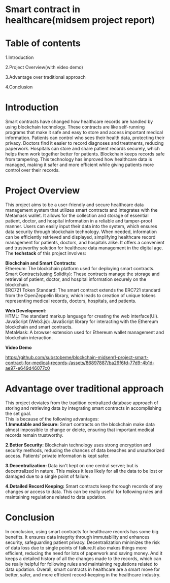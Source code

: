 # Smart contract in healthcare(midsem project report)
# Table of contents
1.Introduction 

2.Project Overview(with video demo) 


3.Advantage over traditional approach

4.Conclusion




# Introduction
Smart contracts have changed how healthcare records are handled by using blockchain technology. These contracts are like self-running programs that make it safe and easy to store and access important medical information. Patients can control who sees their health data, protecting their privacy. Doctors find it easier to record diagnoses and treatments, reducing paperwork. Hospitals can store and share patient records securely, which helps them work together better for patients. Blockchain keeps records safe from tampering. This technology has improved how healthcare data is managed, making it safer and more efficient while giving patients more control over their records. 
# Project Overview
This project aims to be a user-friendly and secure healthcare data management system that utilizes smart contracts and integrates with the Metamask wallet. It allows for the collection and storage of essential patient, doctor, and hospital information in a reliable and tamper-proof manner. Users can easily input their data into the system, which ensures data security through blockchain technology. When needed, information can be efficiently retrieved and displayed, simplifying healthcare record management for patients, doctors, and hospitals alike. It offers a convenient and trustworthy solution for healthcare data management in the digital age.</br>
The <b>techstack</b> of this project involves:

<b>Blockchain and Smart Contracts:</b><br/>
Ethereum: The blockchain platform used for deploying smart contracts.</br>
Smart Contracts(using Solidity): These contracts manage the storage and retrieval of patient, doctor, and hospital information securely on the blockchain.</br>
ERC721 Token Standard: The smart contract extends the ERC721 standard from the OpenZeppelin library, which leads to creation of unique tokens representing medical records, doctors, hospitals, and patients.

<b>Web Development:</b></br>
HTML: The standard markup language for creating the web interface(UI).</br>
JavaScript (Web3.js): JavaScript library for interacting with the Ethereum blockchain and smart contracts.</br>
MetaMask: A browser extension used for Ethereum wallet management and blockchain interaction.


<b> Video Demo </b>

https://github.com/substobeme/blockchain-midsem1-project-smart-contract-for-medical-records-/assets/86897887/ba29f6fd-77d9-4b1d-ae97-e649d46077c0

# Advantage over traditional approach
This project deviates from the tradition centralized database approach of storing and retrieving data by integrating smart contracts in accomplishing the set goal. </br>
This is because of the following advantages:</br>
<b>1.Immutable and Secure:</b> Smart contracts on the blockchain make data almost impossible to change or delete, ensuring that important medical records remain trustworthy.

<b>2.Better Security:</b> Blockchain technology uses strong encryption and security methods, reducing the chances of data breaches and unauthorized access. Patients' private information is kept safer.

<b>3.Decentralization:</b> Data isn't kept on one central server; but is decentralized in nature. This makes it less likely for all the data to be lost or damaged due to a single point of failure.

<b>4.Detailed Record Keeping:</b> Smart contracts keep thorough records of any changes or access to data. This can be really useful for following rules and maintaining regulations related to data updation.


# Conclusion
In conclusion, using smart contracts for healthcare records has some big benefits. It ensures data integrity through immutability and enhances security, safeguarding patient privacy. Decentralization minimizes the risk of data loss due to single points of failure.It also makes things more efficient, reducing the need for lots of paperwork and saving money. And it keeps a detailed history of all the changes made to the records, which can be really helpful for following rules and maintaining regulations related to data updation. Overall, smart contracts in healthcare are a smart move for better, safer, and more efficient record-keeping in the healthcare industry.
